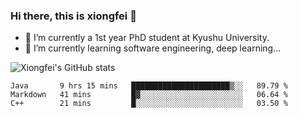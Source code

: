 ### Hi there, this is xiongfei 👋


- 🔭 I’m currently a 1st year PhD student at Kyushu University.
- 🌱 I’m currently learning software engineering, deep learning...

<!--
**Toma62299781/Toma62299781** is a ✨ _special_ ✨ repository because its `README.md` (this file) appears on your GitHub profile.
Here are some ideas to get you started:
-->

![Xiongfei's GitHub stats](https://github-readme-stats.vercel.app/api?username=Toma62299781)

<!--START_SECTION:waka-->
```text
Java       9 hrs 15 mins   ██████████████████████▒░░   89.79 % 
Markdown   41 mins         █▓░░░░░░░░░░░░░░░░░░░░░░░   06.64 % 
C++        21 mins         █░░░░░░░░░░░░░░░░░░░░░░░░   03.50 % 
```
<!--END_SECTION:waka-->

